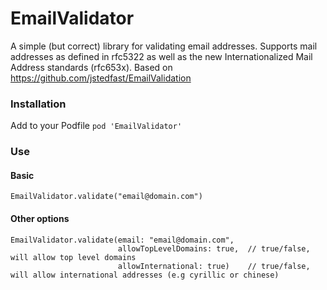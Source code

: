 EmailValidator
==============

A simple (but correct) library for validating email addresses. Supports mail addresses as defined in rfc5322 as well as the new Internationalized Mail Address standards (rfc653x). Based on https://github.com/jstedfast/EmailValidation

### Installation

Add to your Podfile
`pod 'EmailValidator'`

### Use

#### Basic
```
EmailValidator.validate("email@domain.com")

```

#### Other options

```
EmailValidator.validate(email: "email@domain.com",
                        allowTopLevelDomains: true,  // true/false, will allow top level domains
                        allowInternational: true)    // true/false, will allow international addresses (e.g cyrillic or chinese)
```
